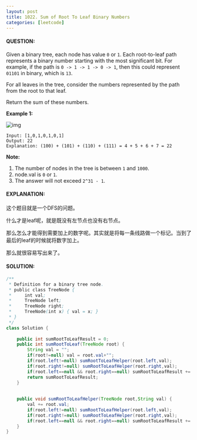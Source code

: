 ```yaml
---
layout: post
title: 1022. Sum of Root To Leaf Binary Numbers
categories: [leetcode]
---
```


#### QUESTION:

Given a binary tree, each node has value `0` or `1`.  Each root-to-leaf path represents a binary number starting with the most significant bit.  For example, if the path is `0 -> 1 -> 1 -> 0 -> 1`, then this could represent `01101` in binary, which is `13`.

For all leaves in the tree, consider the numbers represented by the path from the root to that leaf.

Return the sum of these numbers.

**Example 1:**

![img](https://assets.leetcode.com/uploads/2019/04/04/sum-of-root-to-leaf-binary-numbers.png)

```
Input: [1,0,1,0,1,0,1]
Output: 22
Explanation: (100) + (101) + (110) + (111) = 4 + 5 + 6 + 7 = 22
```

**Note:**

1. The number of nodes in the tree is between `1` and `1000`.
2. node.val is `0` or `1`.
3. The answer will not exceed `2^31 - 1`.

#### EXPLANATION:

这个题目就是一个DFS的问题。

什么才是leaf呢，就是既没有左节点也没有右节点。

那么怎么才能得到需要加上的数字呢。其实就是将每一条线路做一个标记。当到了最后的leaf的时候就将数字加上。

那么就很容易写出来了。

#### SOLUTION:

```java
/**
 * Definition for a binary tree node.
 * public class TreeNode {
 *     int val;
 *     TreeNode left;
 *     TreeNode right;
 *     TreeNode(int x) { val = x; }
 * }
 */
class Solution {
    
    public int sumRootToLeafResult = 0;
    public int sumRootToLeaf(TreeNode root) {
        String val = "";
        if(root!=null) val = root.val+"";
        if(root.left!=null) sumRootToLeafHelper(root.left,val);
        if(root.right!=null) sumRootToLeafHelper(root.right,val);
        if(root.left==null && root.right==null) sumRootToLeafResult += Integer.parseInt(val,2);
        return sumRootToLeafResult;
    }
    
    
    public void sumRootToLeafHelper(TreeNode root,String val) {
        val += root.val;
        if(root.left!=null) sumRootToLeafHelper(root.left,val);
        if(root.right!=null) sumRootToLeafHelper(root.right,val);
        if(root.left==null && root.right==null) sumRootToLeafResult += Integer.parseInt(val,2);
    }
}
```

